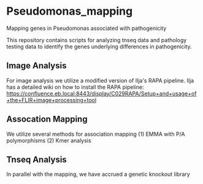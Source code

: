 # Pseudomonas_mapping
Mapping genes in Pseudomonas associated with pathogenicity

This repository contains scripts for analyzing tnseq data and pathology testing data to identify the genes underlying differences in pathogenicity.

## Image Analysis
For image analysis we utilize a modified version of Ilja's RAPA pipeline. Ilja has a detailed wiki on how to install the RAPA pipeline:
https://confluence.eb.local:8443/display/C029RAPA/Setup+and+usage+of+the+FLIR+image+processing+tool

## Assocation Mapping
We utilize several methods for association mapping
(1) EMMA with P/A polymorphisms
(2) Kmer analysis

## Tnseq Analysis
In parallel with the mapping, we have accrued a genetic knockout library
